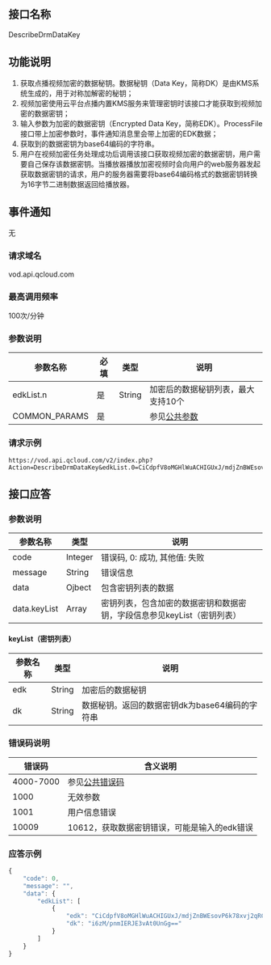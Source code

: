 ## 接口名称
DescribeDrmDataKey

## 功能说明
1. 获取点播视频加密的数据秘钥。数据秘钥（Data Key，简称DK）是由KMS系统生成的，用于对称加解密的秘钥；
1. 视频加密使用云平台点播内置KMS服务来管理密钥时该接口才能获取到视频加密的数据密钥；
1. 输入参数为加密的数据密钥（Encrypted Data Key，简称EDK）。ProcessFile接口带上加密参数时，事件通知消息里会带上加密的EDK数据；
2. 获取到的数据密钥为base64编码的字符串。
3. 用户在视频加密任务处理成功后调用该接口获取视频加密的数据密钥，用户需要自己保存该数据密钥。当播放器播放加密视频时会向用户的web服务器发起获取数据密钥的请求，用户的服务器需要将base64编码格式的数据密钥转换为16字节二进制数据返回给播放器。

## 事件通知
无

### 请求域名
vod.api.qcloud.com

### 最高调用频率
100次/分钟

### 参数说明
| 参数名称 | 必填 | 类型 | 说明 |
|---------------|----------|---------|---------|
| edkList.n | 是 | String |加密后的数据秘钥列表，最大支持10个 |
| COMMON_PARAMS | 是 |  | 参见[公共参数](/document/api/213/6976) |

### 请求示例
```
https://vod.api.qcloud.com/v2/index.php?Action=DescribeDrmDataKey&edkList.0=CiCdpfV8oMGHlWuACHIGUxJ/mdjZnBWEsovP6k78xvj2qRCO08TAChiaoOvUBCokNTQ3N2MwYWQtMmVlYy00ZmNhLWE5OGQtNmNiNjc5MTVmODdh&COMMON_PARAMS
```

## 接口应答

### 参数说明
| 参数名称 | 类型 | 说明 |
|---------|---------|---------|
| code | Integer | 错误码, 0: 成功, 其他值: 失败 |
| message | String | 错误信息 |
| data | Ojbect | 包含密钥列表的数据 |
| data.keyList | Array | 密钥列表，包含加密的数据密钥和数据密钥，字段信息参见keyList（密钥列表）|

#### keyList（密钥列表）
| 参数名称 | 类型 | 说明 |
|---------|---------|---------|
| edk | String|加密后的数据秘钥 |
| dk | String |数据秘钥。返回的数据密钥dk为base64编码的字符串 |

### 错误码说明
| 错误码 | 含义说明|
|---------|---------|
| 4000-7000 | 参见[公共错误码](/document/product/266/7783)  |
| 1000 | 无效参数  |
| 1001 | 用户信息错误  |
| 10009 | 10612，获取数据密钥错误，可能是输入的edk错误  |

### 应答示例

```javascript
{
    "code": 0,
    "message": "",
    "data": {
        "edkList": [
            {
                "edk": "CiCdpfV8oMGHlWuACHIGUxJ/mdjZnBWEsovP6k78xvj2qRCO08TAChiaoOvUBCokNTQ3N2MwYWQtMmVlYy00ZmNhLWE5OGQtNmNiNjc5MTVmODdh",
                "dk": "i6zM/pnmIERJE3vAt0UnGg=="
            }
        ]
    }
}
```
